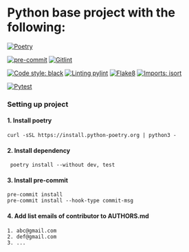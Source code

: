 # Python base project with the following:

[![Poetry](https://img.shields.io/badge/poetry-blue?logo=poetry)](https://github.com/python-poetry/poetry)

[![pre-commit](https://img.shields.io/badge/pre%20commit-orange?logo=pre-commit)](https://github.com/pre-commit/pre-commit)
[![Gitlint](https://img.shields.io/badge/gitlint-yellow?logo=git)](https://github.com/jorisroovers/gitlint)

[![Code style: black](https://img.shields.io/badge/code%20style-black-000000.svg)](https://github.com/psf/black)
[![Linting pylint](https://img.shields.io/badge/linting-pylint-yellowgreen)](https://github.com/pylint-dev/pylint)
[![Flake8](https://img.shields.io/badge/flake8-green?logo=python)](https://github.com/pylint-dev/pylint)
[![Imports: isort](https://img.shields.io/badge/%20imports-isort-%231674b1?style=flat&labelColor=ef8336)](https://pycqa.github.io/isort/)

[![Pytest](https://img.shields.io/badge/pytest-red?logo=pytest)](https://github.com/pytest-dev/pytest)

### Setting up project

#### 1. Install poetry

```
curl -sSL https://install.python-poetry.org | python3 -
```

#### 2. Install dependency

```
 poetry install --without dev, test
```

#### 3. Install pre-commit

```
pre-commit install
pre-commit install --hook-type commit-msg
```

#### 4. Add list emails of contributor to AUTHORS.md

```
1. abc@gmail.com
2. def@gmail.com
3. ...
```
